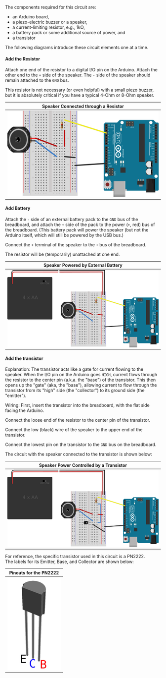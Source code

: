 
The components required for this circuit are:

* an Arduino board,
* a piezo-electric buzzer or a speaker,
* a current-limiting resistor, e.g., 1kΩ,
* a battery pack or some additional source of power, and
* a transistor

The following diagrams introduce these circuit elements one at a time.

#### Add the Resistor ####

Attach one end of the resistor to a digital I/O  pin on the Arduino.
Attach the other end to the `+` side of the speaker.  The `-` side of the
speaker should remain attached to the `GND` bus.

This resistor is not necessary (or even helpful) with a small piezo buzzer, 
but it is absolutely critical if you have a typical 4-Ohm or 8-Ohm speaker.

<!--
Caution!  Do NOT connect the battery in this circuit unless your speaker has a resistance
of 300 Ohms or more!  (To use the more common, low resistance speakers, see the next step.)
-->

| Speaker Connected through a Resistor       |
|:------------------------------------------:|
| ![](images/speaker_w_resistor_bb.svg.png)  |

#### Add Battery ####

Attach the `-` side of an external battery pack to the `GND` bus of the breadboard,
and attach the `+` side of the pack to the power (`+`, red) bus of the breadboard.
(This battery pack will power the speaker (but not the 
Arduino itself, which will still be powered by the USB bus.)

Connect the `+` terminal of the speaker to the `+` bus of the breadboard.

The resistor will be (temporarily) unattached at one end.


| Speaker Powered by External Battery               |
|:-------------------------------------------------:|
| ![](images/speaker_w_resistor_battery_bb.svg.png) |


#### Add the transistor ####

Explanation:  The transistor acts like a gate for current flowing to 
the speaker.  When the I/O pin on the Arduino goes `HIGH`, current flows through 
the resistor to the center pin (a.k.a. the "base") of the transistor.  This
then opens up the "gate" (aka, the "base"), allowing current to flow through the transistor
from its "high" side (the "collector") to its ground side (the "emitter").

Wiring:  First, insert the transistor into the breadboard, with the flat side 
facing the Arduino.

Connect the loose end of the resistor to the center pin of the transistor.

Connect the low (black) wire of the speaker to the upper end of the transistor.

Connect the lowest pin on the transistor to the `GND` bus on the breadboard.

The circuit with the speaker connected to the transistor is shown below:

| Speaker Power Controlled by a Transistor               |
|:------------------------------------------------------:|
| ![](images/speaker_w_resistor_battery_npn_bb.svg.png)  |

For reference, the specific transistor used in this circuit is a PN2222.  
The labels for its Emitter, Base, and Collector are shown below:

| Pinouts for the PN2222           |
|:--------------------------------:|
| ![](images/pn2222-labelled.png)  |

<!--
#### Add a Zener Diode ####

A Zener diode can be added to the circuit for over-voltage protection. 

| Finished Circuit                      |
|:-------------------------------------:|
| ![](images/speaker_w_all_bb.svg.png)  |
-->
